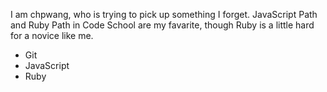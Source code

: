 I am chpwang, who is trying to pick up something I forget.
JavaScript Path and Ruby Path in Code School are my favarite, though Ruby is a little hard for a novice like me.

* Git
* JavaScript
* Ruby
